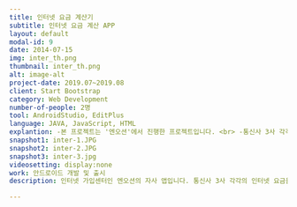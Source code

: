 ```yaml
---
title: 인터넷 요금 계산기
subtitle: 인터넷 요금 계산 APP
layout: default
modal-id: 9
date: 2014-07-15
img: inter_th.png
thumbnail: inter_th.png
alt: image-alt
project-date: 2019.07~2019.08
client: Start Bootstrap
category: Web Development
number-of-people: 2명
tool: AndroidStudio, EditPlus
language: JAVA, JavaScript, HTML
explantion: -본 프로젝트는 '엔오션'에서 진행한 프로젝트입니다. <br> -통신사 3사 각각의 인터넷 요금을 본인의 상황에 맞춰 계산할 수 있습니다. <br> -웹과 연동된 부분은 제가 구현하지 않아 별도로 첨부하지 않았습니다.
snapshot1: inter-1.JPG
snapshot2: inter-2.JPG
snapshot3: inter-3.jpg
videosetting: display:none
work: 안드로이드 개발 및 출시
description: 인터넷 가입센터인 엔오션의 자사 앱입니다. 통신사 3사 각각의 인터넷 요금을 계산할 수 있습니다.

---
```

